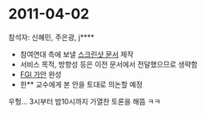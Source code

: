 # 2011-04-02

참석자: 신혜민, 주은광, j****

- 참여연대 측에 보낼 [스크린샷 문서](http://www.slideshare.net/teampopong/20110402-64750651) 제작
- 서비스 목적, 방향성 등은 이전 문서에서 전달했으므로 생략함
- [FGI 가안](http://www.slideshare.net/teampopong/20110402-fgi) 완성
- 한** 교수에게 본 안을 토대로 의논할 예정

우헝... 3시부터 밤10시까지 가열찬 토론을 해뜸 ㅋㅋ
